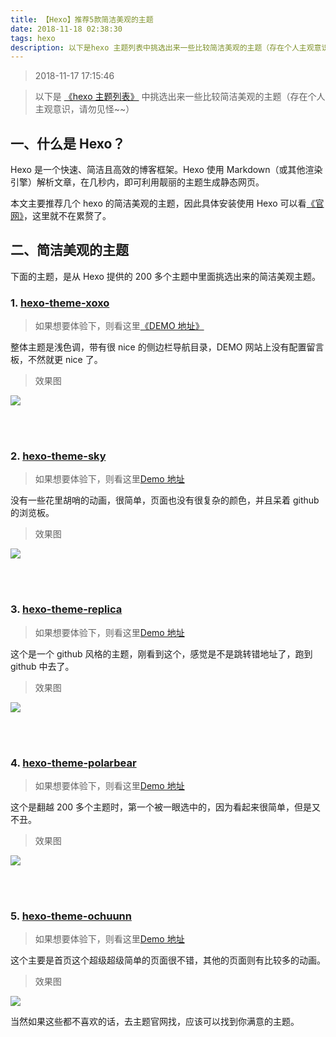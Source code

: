 ```yaml
---
title: 【Hexo】推荐5款简洁美观的主题
date: 2018-11-18 02:38:30
tags: hexo
description: 以下是hexo 主题列表中挑选出来一些比较简洁美观的主题（存在个人主观意识，请勿见怪~~）
---
```


> 2018-11-17 17:15:46

> 以下是 [《hexo 主题列表》](https://hexo.io/themes/) 中挑选出来一些比较简洁美观的主题（存在个人主观意识，请勿见怪~~）

## 一、什么是 Hexo？

Hexo 是一个快速、简洁且高效的博客框架。Hexo 使用 Markdown（或其他渲染引擎）解析文章，在几秒内，即可利用靓丽的主题生成静态网页。

本文主要推荐几个 hexo 的简洁美观的主题，因此具体安装使用 Hexo 可以看[《官网》](https://hexo.io/zh-cn/docs/index.html)，这里就不在累赘了。

## 二、简洁美观的主题

下面的主题，是从 Hexo 提供的 200 多个主题中里面挑选出来的简洁美观主题。

### 1. [hexo-theme-xoxo](https://github.com/KevinOfNeu/hexo-theme-xoxo)

> 如果想要体验下，则看这里[《DEMO 地址》](https://blog.0xff000000.com/)

整体主题是浅色调，带有很 nice 的侧边栏导航目录，DEMO 网站上没有配置留言板，不然就更 nice 了。

> 效果图

![](https://i.loli.net/2018/11/17/5befddc36c67c.png)

<br>
<br>

### 2. [hexo-theme-sky](https://github.com/iJinxin/hexo-theme-sky)

> 如果想要体验下，则看这里[Demo 地址](https://ijinxin.github.io/)

没有一些花里胡哨的动画，很简单，页面也没有很复杂的颜色，并且呆着 github 的浏览板。

> 效果图

![](https://i.loli.net/2018/11/17/5befdeebad58f.png)

<br>
<br>

### 3. [hexo-theme-replica](https://github.com/sabrinaluo/hexo-theme-replica)

> 如果想要体验下，则看这里[Demo 地址](https://sabrinaluo.github.io/tech/)

这个是一个 github 风格的主题，刚看到这个，感觉是不是跳转错地址了，跑到 github 中去了。

> 效果图

![](https://i.loli.net/2018/11/18/5bf0608cb8310.png)

<br>
<br>

### 4. [hexo-theme-polarbear](https://github.com/frostfan/hexo-theme-polarbear)

> 如果想要体验下，则看这里[Demo 地址](https://d2fan.com/)

这个是翻越 200 多个主题时，第一个被一眼选中的，因为看起来很简单，但是又不丑。

> 效果图

![](https://i.loli.net/2018/11/17/5befe17ae1d14.png)

<br>
<br>

### 5. [hexo-theme-ochuunn](https://github.com/ochukai/hexo-theme-ochuunn)

> 如果想要体验下，则看这里[Demo 地址](http://ochukai.me/)

这个主要是首页这个超级超级简单的页面很不错，其他的页面则有比较多的动画。

> 效果图

![](https://i.loli.net/2018/11/17/5befe251eda5b.png)

当然如果这些都不喜欢的话，去主题官网找，应该可以找到你满意的主题。

